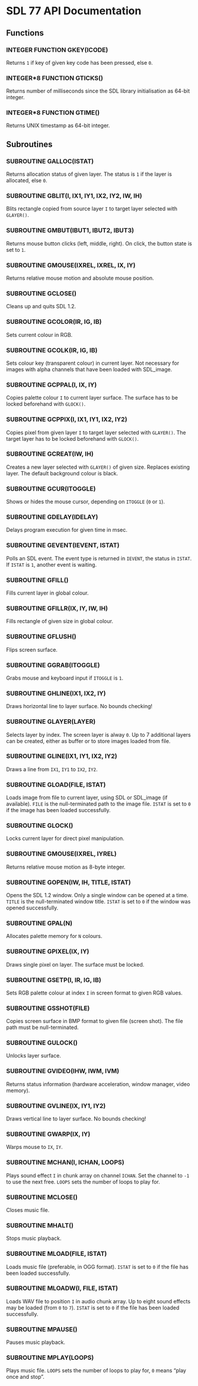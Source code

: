 # SDL 77 API Documentation

## Functions

### INTEGER FUNCTION GKEY(ICODE)
Returns `1` if key of given key code has been pressed, else `0`.

### INTEGER\*8 FUNCTION GTICKS()
Returns number of milliseconds since the SDL library initialisation as 64-bit
integer.

### INTEGER\*8 FUNCTION GTIME()
Returns UNIX timestamp as 64-bit integer.

## Subroutines

### SUBROUTINE GALLOC(ISTAT)
Returns allocation status of given layer. The status is `1` if the layer is
allocated, else `0`.

### SUBROUTINE GBLIT(I, IX1, IY1, IX2, IY2, IW, IH)
Blits rectangle copied from source layer `I` to target layer selected with
`GLAYER()`.

### SUBROUTINE GMBUT(IBUT1, IBUT2, IBUT3)
Returns mouse button clicks (left, middle, right). On click, the button state
is set to `1`.

### SUBROUTINE GMOUSE(IXREL, IXREL, IX, IY)
Returns relative mouse motion and absolute mouse position.

### SUBROUTINE GCLOSE()
Cleans up and quits SDL 1.2.

### SUBROUTINE GCOLOR(IR, IG, IB)
Sets current colour in RGB.

### SUBROUTINE GCOLK(IR, IG, IB)
Sets colour key (transparent colour) in current layer. Not necessary for images
with alpha channels that have been loaded with SDL_image.

### SUBROUTINE GCPPAL(I, IX, IY)
Copies palette colour `I` to current layer surface. The surface has to be
locked beforehand with `GLOCK()`.

### SUBROUTINE GCPPIX(I, IX1, IY1, IX2, IY2)
Copies pixel from given layer `I` to target layer selected with `GLAYER()`. The
target layer has to be locked beforehand with `GLOCK()`.

### SUBROUTINE GCREAT(IW, IH)
Creates a new layer selected with `GLAYER()` of given size. Replaces existing
layer. The default background colour is black.

### SUBROUTINE GCUR(ITOGGLE)
Shows or hides the mouse cursor, depending on `ITOGGLE` (`0` or `1`).

### SUBROUTINE GDELAY(IDELAY)
Delays program execution for given time in msec.

### SUBROUTINE GEVENT(IEVENT, ISTAT)
Polls an SDL event. The event type is returned in `IEVENT`, the status in
`ISTAT`. If `ISTAT` is `1`, another event is waiting.

### SUBROUTINE GFILL()
Fills current layer in global colour.

### SUBROUTINE GFILLR(IX, IY, IW, IH)
Fills rectangle of given size in global colour.

### SUBROUTINE GFLUSH()
Flips screen surface.

### SUBROUTINE GGRAB(ITOGGLE)
Grabs mouse and keyboard input if `ITOGGLE` is `1`.

### SUBROUTINE GHLINE(IX1, IX2, IY)
Draws horizontal line to layer surface. No bounds checking!

### SUBROUTINE GLAYER(LAYER)
Selects layer by index. The screen layer is alway `0`. Up to 7 additional layers
can be created, either as buffer or to store images loaded from file.

### SUBROUTINE GLINE(IX1, IY1, IX2, IY2)
Draws a line from `IX1`, `IY1` to `IX2`, `IY2`.

### SUBROUTINE GLOAD(FILE, ISTAT)
Loads image from file to current layer, using SDL or SDL_image (if
available). `FILE` is the null-terminated path to the image file. `ISTAT` is set
to `0` if the image has been loaded successfully.

### SUBROUTINE GLOCK()
Locks current layer for direct pixel manipulation.

### SUBROUTINE GMOUSE(IXREL, IYREL)
Returns relative mouse motion as 8-byte integer.

### SUBROUTINE GOPEN(IW, IH, TITLE, ISTAT)
Opens the SDL 1.2 window. Only a single window can be opened at a time. `TITLE`
is the null-terminated window title. `ISTAT` is set to `0` if the window was
opened successfully.

### SUBROUTINE GPAL(N)
Allocates palette memory for `N` colours.

### SUBROUTINE GPIXEL(IX, IY)
Draws single pixel on layer. The surface must be locked.

### SUBROUTINE GSETP(I, IR, IG, IB)
Sets RGB palette colour at index `I` in screen format to given RGB values.

### SUBROUTINE GSSHOT(FILE)
Copies screen surface in BMP format to given file (screen shot). The file path
must be null-terminated.

### SUBROUTINE GULOCK()
Unlocks layer surface.

### SUBROUTINE GVIDEO(IHW, IWM, IVM)
Returns status information (hardware acceleration, window manager, video
memory).

### SUBROUTINE GVLINE(IX, IY1, IY2)
Draws vertical line to layer surface. No bounds checking!

### SUBROUTINE GWARP(IX, IY)
Warps mouse to `IX`, `IY`.

### SUBROUTINE MCHAN(I, ICHAN, LOOPS)
Plays sound effect `I` in chunk array on channel `ICHAN`. Set the channel to
`-1` to use the next free. `LOOPS` sets the number of loops to play for.

### SUBROUTINE MCLOSE()
Closes music file.

### SUBROUTINE MHALT()
Stops music playback.

### SUBROUTINE MLOAD(FILE, ISTAT)
Loads music file (preferable, in OGG format). `ISTAT` is set to `0` if the file
has been loaded successfully.

### SUBROUTINE MLOADW(I, FILE, ISTAT)
Loads WAV file to position `I` in audio chunk array. Up to eight sound effects
may be loaded (from `0` to `7`). `ISTAT` is set to `0` if the file has been
loaded successfully.

### SUBROUTINE MPAUSE()
Pauses music playback.

### SUBROUTINE MPLAY(LOOPS)
Plays music file. `LOOPS` sets the number of loops to play for, `0` means “play
once and stop”.
